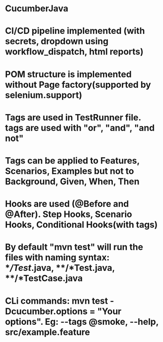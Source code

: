 # CucumberJava

# CI/CD pipeline implemented (with secrets, dropdown using workflow_dispatch, html reports)

# POM structure is implemented without Page factory(supported by selenium.support)

# Tags are used in TestRunner file. tags are used with "or", "and", "and not"

# Tags can be applied to Features, Scenarios, Examples but not to Background, Given, When, Then

# Hooks are used (@Before and @After). Step Hooks, Scenario Hooks, Conditional Hooks(with tags)

# By default "mvn test" will run the files with naming syntax: **/Test*.java, **/*Test.java, **/*TestCase.java

# CLi commands: mvn test -Dcucumber.options = "Your options". Eg: --tags @smoke, --help, src/example.feature
